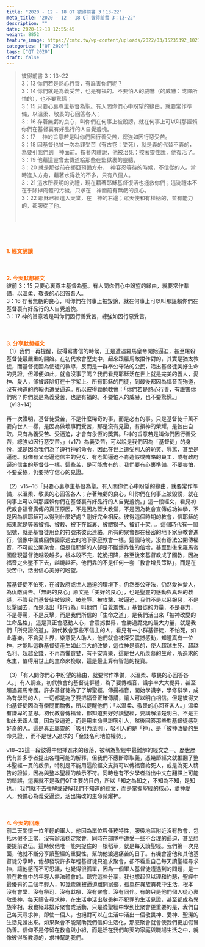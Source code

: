 ```yaml
---
title: "2020 - 12 - 18 QT 彼得前書 3：13~22"
meta_title: "2020 - 12 - 18 QT 彼得前書 3：13~22"
description: ""
date: 2020-12-18 12:55:45
weight: 8852
feature_image: https://cmtc.tw/wp-content/uploads/2022/03/15235392_10211799862337740_180693556567566654_o-1.webp
categories: ["QT 2020"]
tags: ["QT 2020"]
draft: false
---
```


<blockquote>彼得前書 3：13~22<br />
3：13 你們若是熱心行善，有誰害你們呢？<br />
3：14 你們就是為義受苦，也是有福的。不要怕人的威嚇（的威嚇：或譯所怕的），也不要驚慌；<br />
3：15 只要心裏尊主基督為聖。有人問你們心中盼望的緣由，就要常作準備，以溫柔、敬畏的心回答各人；<br />
3：16 存著無虧的良心，叫你們在何事上被毀謗，就在何事上可以叫那誣賴你們在基督裏有好品行的人自覺羞愧。<br />
3：17 　神的旨意若是叫你們因行善受苦，總強如因行惡受苦。<br />
3：18 因基督也曾一次為罪受苦（有古卷：受死），就是義的代替不義的，為要引我們到　神面前。按著肉體說，他被治死；按著靈性說，他復活了。<br />
3：19 他藉這靈曾去傳道給那些在監獄裏的靈聽，<br />
3：20 就是那從前在挪亞預備方舟、　神容忍等待的時候，不信從的人。當時進入方舟，藉著水得救的不多，只有八個人。<br />
3：21 這水所表明的洗禮，現在藉著耶穌基督復活也拯救你們；這洗禮本不在乎除掉肉體的污穢，只求在　神面前有無虧的良心。<br />
3：22 耶穌已經進入天堂，在　神的右邊；眾天使和有權柄的，並有能力的，都服從了他。<br />
<br />
&nbsp;</blockquote><br />
&nbsp;<br />
<br />
<span style="color: #ff6600;"><strong>1. </strong><strong>經文誦讀</strong></span><br />
<br />
<span style="color: #ff6600;"><strong> </strong></span><br />
<br />
<span style="color: #ff6600;"><strong>2. 今天默想</strong><strong>經文<br />
</strong></span>彼前 3：15 只要心裏尊主基督為聖。有人問你們心中盼望的緣由，就要常作準備，以溫柔、敬畏的心回答各人。<br />
3：16 存著無虧的良心，叫你們在何事上被毀謗，就在何事上可以叫那誣賴你們在基督裏有好品行的人自覺羞愧。<br />
3：17 神的旨意若是叫你們因行善受苦，總強如因行惡受苦。<br />
<br />
&nbsp;<br />
<br />
<span style="color: #ff6600;"><strong>3. 分享默想經文<br />
</strong></span>（1）我們一再提醒，彼得寫書信的時候，正是遭遇羅馬皇帝開始逼迫，甚至屠殺基督徒最嚴重的開始。在初代教會歷史中，起來跟羅馬敵擋作對的，其實是猶太教徒，而基督徒因為使徒的教導，反而是一群奉公守法的公民，活出基督徒美好生命的見證。但即便如此，就會沒事了嗎？我們看見耶穌活在世上就是完美的義人，愛神、愛人，卻被誣陷釘在十字架上。所有耶穌的門徒，到最後都因為福音而殉道，沒有殉道的約翰也遭受逼迫。所以彼得勸勉教會：「你們若是熱心行善，有誰害你們呢？你們就是為義受苦，也是有福的。不要怕人的威嚇，也不要驚慌。」（v13~14）<br />
<br />
再一次證明，基督徒受苦，不是什麼稀奇的事，而是必有的事。只是基督徒千萬不要向世人一樣，是因為做壞事而受苦，那是沒有見證，有損神的榮耀，是咎由自取。只有為義受苦、受逼迫，才會有永恆的獎賞。「神的旨意若是叫你們因行善受苦，總強如因行惡受苦。」（v17）為義受苦，可以說是我們因為「基督徒」的身份，或是因為我們為了遵行神的命令，因此在世上遭受別人的恥笑、辱罵，甚至是逼迫。就像有父母逼迫信主的兒女、有老闆逼迫不肯造假或賄賂的員工，或有政府逼迫信主的基督徒一樣。這些苦，是可能會有的，我們要有心裏準備，不要害怕，不要妥協，仍要持守信心的見證。<br />
<br />
（2）v15~16「只要心裏尊主基督為聖。有人問你們心中盼望的緣由，就要常作準備，以溫柔、敬畏的心回答各人；存著無虧的良心，叫你們在何事上被毀謗，就在何事上可以叫那誣賴你們在基督裏有好品行的人自覺羞愧。」這一段經文，看見初代教會福音廣傳的真正原因，不是因為蓋大教堂，不是因為教會宣傳成功神學，不是因為信耶穌可以得到什麼好處？剛好完全相反。彼得這個時期的教會，信耶穌的結果就是等著被抓、被殺、被下在監裏、被餵獅子、被釘十架…。這個時代有一個記號，就是基督徒用魚的符號來彼此連絡，所有的聚會都在秘密的地下家庭教會進行，很像中國或回教國家過去的地下家庭教會一樣。這個時候，沒有辦法公開傳福音，不可能公開聚會，但是信耶穌的人卻是不斷爆炸性的倍增，甚至到後來羅馬帝國發現基督徒越殺越多，根本殺不完，乾脆招降，甚至後來基督教成了國教，因為福音之火壓不下去，越燒越旺。他們靠的不是任何一套「教會增長策略」，而是在受苦中，活出信心美好的盼望。<br />
<br />
當基督徒不怕死，在被政府或世人逼迫的環境下，仍然奉公守法，仍然愛神愛人，為仇敵禱告。「無虧的良心」原文是「美好的良心」，也是聖靈的感動與真理的教導，不管我們基督徒被毀謗、被羞辱、被攻擊、被逼迫，我們不是以惡報惡，不是反擊回去，而是活出「好行為」叫他們「自覺羞愧。」基督徒的力量，不是暴力，不是辱罵，不是反擊，而是我們所信的「生命之道」，是我們活出來「被神改變的生命品格」，這是真正會感動人心，會震撼世界，會勝過魔鬼的最大力量，就是我們「所見證的道」。初代教會那些不信主的人，看見有一小群基督徒，不怕死，如此喜樂，不貪愛世界，樂意愛人助人，他們就會被深受震撼感動，知道真有一位神，才能叫這群基督徒產生如此巨大的改變，這位神是真的，使人超越生死、超越名利、超越金錢，不再恐懼貪婪，有平安喜樂，這是世人所羡慕的生命，所追求的永生，值得用世上的生命來換取，這是最上算有智慧的投資。<br />
<br />
（3）「有人問你們心中盼望的緣由，就要常作準備，以溫柔、敬畏的心回答各人。」有人調查，初代教會的基督徒群體，為了要傳福音，識字率大大提昇，甚至超過羅馬帝國。許多基督徒為了了解聖經，傳揚福音，開始學識字，學修辭學，成為有學問的人，一切都是為了要把福音正確傳講，讓人可以明白相信。但是彼得又怕基督徒因為有學問而驕傲，所以提醒他們：「以溫柔、敬畏的心回答各人。」溫柔有謙卑的意思。初代教會傳福音，都知道要好好讀聖經，要講解清楚明白。不是主動出去跟人講，因為受逼迫，而是用生命見證吸引人，然後回答那些對基督徒感到好奇的人。這是真正屬靈的「吸引力法則」，吸引人的是「神」、是「被神改變的生命見證」，而不是世人追求的「金錢名利地位權勢」。<br />
<br />
v18~22這一段彼得中間挿進來的段落，被稱為聖經中最難解的經文之一。歷世歷代有許多學者提出各種可能的解釋，但我們不應斷章取義，憑幾節經文就推翻了整本聖經一貫的啟示，特別是不能用這段經文支持可以傳福音給死人，或是為死人禱告的證據，因為與整本聖經的啟示不符。同時也有不少學者指出中文在翻譯上可能的錯誤，這裏就不是我們QT主要的目的，所以「知之為知之，不知為不知，是知也。」我們就不去強解或硬解我們不知道的經文，而是掌握聖經的核心，愛神愛人，預備心為義受逼迫，活出悔改的生命榮耀神。<br />
<br />
&nbsp;<br />
<br />
<span style="color: #ff6600;"><strong>4. 今天的回應<br />
</strong></span>前二天關懷一位年輕的軍人，他因為單位與任務特性，服役地區附近沒有教會，包括休假不正常，沒有辦法穩定聚會。同時在部隊中遭受一些不合理的逼迫，甚至想要提前退伍。這時候他唯一能夠捉住的一根稻草，就是每天讀聖經。我們第一次見面，他就不斷分享讀聖經的重要性，幫助他渡過痛苦的日子。有機會當他和其他基督徒分享時，他卻發現許多年輕基督徒只追求聚會，卻不看重自己每天讀聖經尋求神，讓他感而不可思議，也覺得很孤單，因為一個軍人基督徒遭遇到的問題，是一般在教會中的年輕人無法體會的。聽完這些分享，我也想起但以理和約瑟，聖經中最優秀的二個年輕人，10幾歲就被逼迫離開家鄉，孤單在異族異教中生活。根本沒有會堂、沒有祭司、沒有獻祭，沒有聚會、沒有同伴。有的只是他們個人從心裏敬畏神，每天禱告尋求神，在生活中活出敬畏神不犯罪的生活見證，甚至都成為異族宰相。我也絕非排斥聚會或活動，只是從聖經中學到比聚會更重要的是，我們自己每天尋求神，即使一個人，也絕對可以在生活中活出一個敬畏神、愛神、聖潔的生活見證出來。如果聚會不能幫助我們信仰生活化，那麼聚會就會使我們更加假冒偽善。信仰不是停留在教會與小組，而是活在我們每天的家庭與職場生活之中，就像彼得所教導的，求神幫助我們。<br />
<br />
&nbsp;
        
